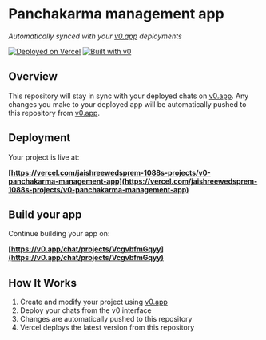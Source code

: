 # Panchakarma management app

*Automatically synced with your [v0.app](https://v0.app) deployments*

[![Deployed on Vercel](https://img.shields.io/badge/Deployed%20on-Vercel-black?style=for-the-badge&logo=vercel)](https://vercel.com/jaishreewedsprem-1088s-projects/v0-panchakarma-management-app)
[![Built with v0](https://img.shields.io/badge/Built%20with-v0.app-black?style=for-the-badge)](https://v0.app/chat/projects/VcgvbfmGqyy)

## Overview

This repository will stay in sync with your deployed chats on [v0.app](https://v0.app).
Any changes you make to your deployed app will be automatically pushed to this repository from [v0.app](https://v0.app).

## Deployment

Your project is live at:

**[https://vercel.com/jaishreewedsprem-1088s-projects/v0-panchakarma-management-app](https://vercel.com/jaishreewedsprem-1088s-projects/v0-panchakarma-management-app)**

## Build your app

Continue building your app on:

**[https://v0.app/chat/projects/VcgvbfmGqyy](https://v0.app/chat/projects/VcgvbfmGqyy)**

## How It Works

1. Create and modify your project using [v0.app](https://v0.app)
2. Deploy your chats from the v0 interface
3. Changes are automatically pushed to this repository
4. Vercel deploys the latest version from this repository
